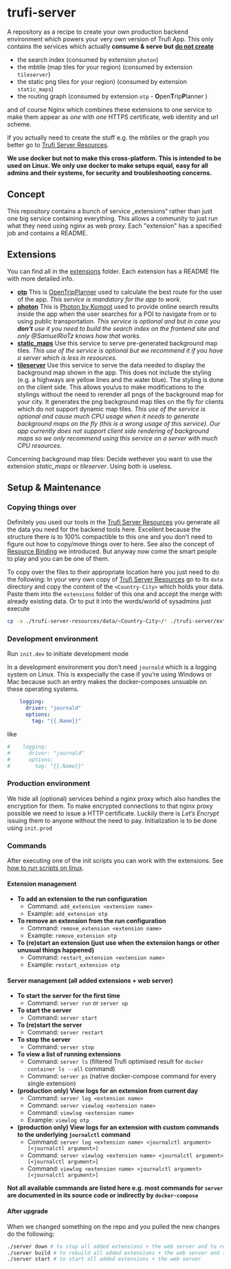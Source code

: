 # trufi-server

A repository as a recipe to create your own production backend environment which powers your very own version of Trufi App. This only contains the services which actually **consume & serve but <u>do not create</u>**

- the search index (consumed by extension `photon`)
- the mbtile (map tiles for your region) (consumed by extension `tileserver`)
- the static png tiles for your region) (consumed by extension `static_maps`)
- the routing graph (consumed by extension `otp` - **O**pen**T**rip**P**lanner )

and of course Nginx which combines these extensions to one service to make them appear as *one* with *one* HTTPS certificate, web identity and url scheme.

If you actually need to create the stuff e.g. the mbtiles or the graph you better go to [Trufi Server Resources](https://github.com/trufi-association/trufi-server-resources).

**We use docker but not to make this cross-platform. This is intended to be used on Linux. We only use docker to make setups equal, easy for all admins and their systems, for security and troubleshooting concerns.**

## Concept

This repository contains a bunch of service „extensions“ rather than just one big service containing everything. This allows a community to just run what they need using nginx as web proxy. Each "extension" has a specified job and contains a README.

## Extensions

You can find all in the [extensions](./extensions) folder. Each extension has a README file with more detailed info.

- **[otp](./extensions/otp)**
  This is [OpenTripPlanner](https://opentripplanner.org) used to calculate the best route for the user of the app. *This service is mandatory for the app to work.*
- **[photon](./extensions/photon)**
  This is [Photon by Komoot](https://photon.komoot.io) used to provide online search results inside the app when the user searches for a POI to navigate from or to using public transportation. *This service is optional and but in case you **don't** use it you need to build the search index on the frontend site and only @SamuelRioTz knows how that works.*
- **[static_maps](./extensions/static_maps)**
  Use this service to serve pre-generated background map tiles. *This use of the service is optional but we recommend it if you have a server which is less in resources.*
- **[tileserver](./extensions/tileserver)**
  Use this service to serve the data needed to display the background map shown in the app. This does not include the styling (e.g. a highways are yellow lines and the water blue). The styling is done on the client side.  This allows you/us to make modifications to the stylings without the need to rerender all pngs of the background map for your city. It generates the png background map tiles on the fly for clients which do not support dynamic map tiles. *This use of the service is optional and cause much CPU usage when it needs to generate background maps on the fly (this is a wrong usage of this service). Our app currently does not support client side rendering of background maps so we only recommend using this service on a server with much CPU resources.*

Concerning background map tiles: Decide wethever you want to use the extension *static_maps* or *tileserver*. Using both is useless.

## Setup & Maintenance

### Copying things over

Definitely you used our tools in the [Trufi Server Resources](https://github.com/trufi-server-resources) you generate all the data you need for the backend tools here. Excellent because the structure there is to 100% compactible to this one and you don't need to figure out how to copy/move things over to here. See also the concept of [Resource Binding](https://github.com/trufi-association/trufi-server-resources#main-output-folder) we introduced. But anyway now come the smart people to play and you can be one of them.

To copy over the files to their appropriate location here you just need to do the following: In your very own copy of [Trufi Server Resources](https://github.com/trufi-server-resources) go to its `data` directory and copy the content of the `<Country-City>` which holds your data. Paste them into the `extensions` folder of this one and accept the merge with already existing data. Or to put it into the words/world of sysadmins just execute

```bash
cp -a ./trufi-server-resources/data/<Country-City>/* ./trufi-server/extensions --verbose
```

### Development environment

Run `init.dev` to initiate development mode

In a development environment you don’t need `journald` which is a logging system on Linux. This is exspecially the case if you’re using Windows or Mac because such an entry makes the docker-composes unsuable on these operating systems.

```yml
    logging:
      driver: "journald"
      options:
        tag: "{{.Name}}"
```

like

```yml
#    logging:
#      driver: "journald"
#      options:
#        tag: "{{.Name}}"
```

### Production environment

We hide all (optional) services behind a nginx proxy which also handles the encryption for them. To make encrypted connections to that nginx proxy possible we need to issue a HTTP certificate. Luckily there is *Let’s Encrypt* issuing them to anyone without the need to pay. Initialization is to be done using `init.prod` 

### Commands

After executing one of the init scripts you can work with the extensions. See [how to run scripts on linux](https://www.cyberciti.biz/faq/howto-run-a-script-in-linux/).

#### Extension management

- **To add an extension to the run configuration**
  - Command: `add_extension <extension name>` 
  - Example: `add_extension otp`
- **To remove an extension from the run configuration**
  - Command: `remove_extension <extension name>` 
  - Example: `remove_extension otp`
- **To (re)start an extension (just use when the extension hangs or other unusual things happened)**
  - Command: `restart_extension <extension name>`
  - Example: `restart_extension otp`

#### Server management (all added extensions + web server)

- **To start the server for the first time**
  - Command: `server run` or `server up`
- **To start the server**
  - Command: `server start`
- **To (re)start the server**
  - Command: `server restart`
- **To stop the server**
  - Command: `server stop`
- **To view a list of running extensions**
  - Command: `server ls` (filtered Trufi optimised result for `docker container ls --all` command)
  - Command: `server ps` (native docker-compose command for every single extension)
- **(production only) View logs for an extension from current day**
  - Command: `server log <extension name>`
  - Command: `server viewlog <extension name>`
  - Command: `viewlog <extension name>`
  - Example: `viewlog otp`
- **(production only) View logs for an extension with custom commands to the underlying `journalctl` command**
  - Command: `server log <extension name> <journalctl argument> [<journalctl argument>]`
  - Command: `server viewlog <extension name> <journalctl argument> [<journalctl argument>]`
  - Command: `viewlog <extension name> <journalctl argument> [<journalctl argument>]`

**Not all available commands are listed here e.g. most commands for `server` are documented in its source code or indirectly by `docker-compose`**

#### After upgrade

When we changed something on the repo and you pulled the new changes do the following:

```bash
./server down # to stop all added extensions + the web server and to remove them but not their images
./server build # to rebuild all added extensions + the web server and their images (overwriting the already existing ones)
./server start # to start all added extensions + the web server
```

